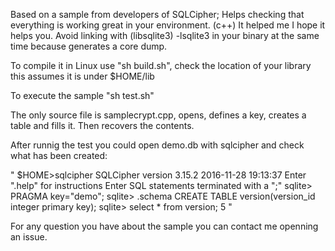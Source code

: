 Based on a sample from developers of SQLCipher; 
Helps checking that everything is working great in your environment. (c++)
It helped me I hope it helps you.
Avoid linking with (libsqlite3) -lsqlite3 in your binary at the same time because generates a core dump.

To compile it in Linux use "sh build.sh", check the location of your library this assumes it is under $HOME/lib 

To execute the sample "sh test.sh"

The only source file is samplecrypt.cpp, opens, defines a key, creates a table and fills it. Then recovers the contents.

After runnig the test you could open demo.db with sqlcipher and check what has been created:

"
$HOME>sqlcipher
SQLCipher version 3.15.2 2016-11-28 19:13:37
Enter ".help" for instructions
Enter SQL statements terminated with a ";"
sqlite> PRAGMA key="demo";
sqlite> .schema
CREATE TABLE version(version_id integer primary key);
sqlite> select * from version;
5
"

For any question you have about the sample you can contact me openning an issue.
